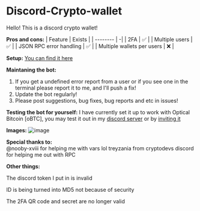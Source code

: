# Discord-Crypto-wallet

Hello! This is a discord crypto wallet!

**Pros and cons:**
| Feature  | Exists |
| -------- | -|
| 2FA  | ✅  |
| Multiple users  | ✅  |
| JSON RPC error handling  | ✅  |
| Multiple wallets per users  | ❌  |


**Setup:**
[You can find it here](https://github.com/the-red-eye-studio/Discord-Crypto-wallet/wiki)


**Maintaning the bot:**
1. If you get a undefined error report from a user or if you see one in the terminal please report it to me, and I'll push a fix!
2. Update the bot regularly!
3. Please post suggestions, bug fixes, bug reports and etc in issues!

**Testing the bot for yourself:**
I have currently set it up to work with Optical Bitcoin [oBTC], you may test it out in my [discord server](https://discord.gg/3BKBr8ZRm2) or by [inviting it](https://discord.com/oauth2/authorize?client_id=944217990734434365&permissions=517677111616&scope=bot%20applications.commands)


**Images:**
![image](https://user-images.githubusercontent.com/75716744/161784742-f2638d60-99c6-46d8-91cb-2c421b031dfe.png)


**Special thanks to:**  
@nooby-xviii for helping me with vars lol
treyzania from cryptodevs discord for helping me out with RPC

**Other things:**

The discord token I put in is invalid

ID is being turned into MD5 not because of security

The 2FA QR code and secret are no longer valid
